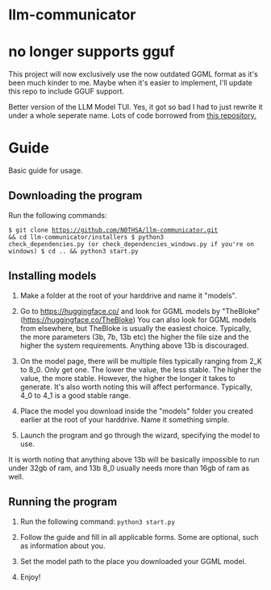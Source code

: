 # llm-communicator
# no longer supports gguf
This project will now exclusively use the now outdated GGML format as it's been much kinder to me. Maybe when it's easier to implement, I'll update this repo to include GGUF support.


Better version of the LLM Model TUI. Yes, it got so bad I had to just rewrite it under a whole seperate name.
Lots of code borrowed from [this repository.](https://github.com/abetlen/llama-cpp-python/tree/main/examples)

# Guide
Basic guide for usage.
## Downloading the program
Run the following commands:

<code>$ git clone https://github.com/N0THSA/llm-communicator.git && cd llm-communicator/installers
$ python3 check_dependencies.py (or check_dependencies_windows.py if you're on windows)
$ cd .. && python3 start.py</code>

## Installing models
1. Make a folder at the root of your harddrive and name it "models".
2. Go to https://huggingface.co/ and look for GGML models by "TheBloke" (https://huggingface.co/TheBloke) You can also look for GGML models from elsewhere, but TheBloke is usually the easiest choice. Typically, the more parameters (3b, 7b, 13b etc) the higher the file size and the higher the system requirements. Anything above 13b is discouraged.
   
3. On the model page, there will be multiple files typically ranging from 2_K to 8_0. Only get one. The lower the value, the less stable. The higher the value, the more stable. However, the higher the longer it takes to generate. It's also worth noting this will affect performance. Typically, 4_0 to 4_1 is a good stable range.
4. Place the model you download inside the "models" folder you created earlier at the root of your harddrive. Name it something simple.
5. Launch the program and go through the wizard, specifying the model to use.

It is worth noting that anything above 13b will be basically impossible to run under 32gb of ram, and 13b 8_0 usually needs more than 16gb of ram as well.

## Running the program
1. Run the following command:
   <code>python3 start.py</code>
   
2. Follow the guide and fill in all applicable forms. Some are optional, such as information about you.
3. Set the model path to the place you downloaded your GGML model.
4. Enjoy!
